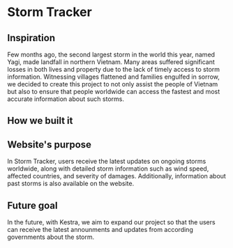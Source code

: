 # Storm Tracker
## Inspiration
Few months ago, the second largest storm in the world this year, named Yagi, made landfall in northern Vietnam. Many areas suffered significant losses in both lives and property due to the lack of timely access to storm information. Witnessing villages flattened and families engulfed in sorrow, we decided to create this project to not only assist the people of Vietnam but also to ensure that people worldwide can access the fastest and most accurate information about such storms.
## How we built it
## Website's purpose
In Storm Tracker, users receive the latest updates on ongoing storms worldwide, along with detailed storm information such as wind speed, affected countries, and severity of damages. Additionally, information about past storms is also available on the website.
## Future goal
In the future, with Kestra, we aim to expand our project so that the users can receive the latest announments and updates from according governments about the storm.  

